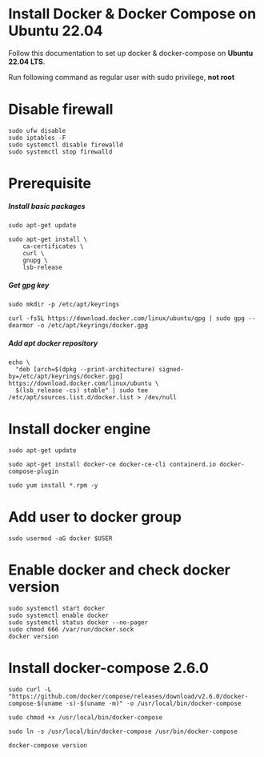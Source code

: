 # Install Docker & Docker Compose on Ubuntu 22.04
Follow this documentation to set up docker & docker-compose on __Ubuntu 22.04 LTS__.

Run following command as regular user with sudo privilege, __not root__
# Disable firewall
```
sudo ufw disable
sudo iptables -F
sudo systemctl disable firewalld
sudo systemctl stop firewalld
```
# Prerequisite
##### Install basic packages
```
sudo apt-get update

sudo apt-get install \
    ca-certificates \
    curl \
    gnupg \
    lsb-release
```
##### Get gpg key
```   
sudo mkdir -p /etc/apt/keyrings

curl -fsSL https://download.docker.com/linux/ubuntu/gpg | sudo gpg --dearmor -o /etc/apt/keyrings/docker.gpg
```
##### Add apt docker repository
```
echo \
  "deb [arch=$(dpkg --print-architecture) signed-by=/etc/apt/keyrings/docker.gpg] https://download.docker.com/linux/ubuntu \
  $(lsb_release -cs) stable" | sudo tee /etc/apt/sources.list.d/docker.list > /dev/null
```
# Install docker engine
```  
sudo apt-get update

sudo apt-get install docker-ce docker-ce-cli containerd.io docker-compose-plugin
```
```
sudo yum install *.rpm -y
```
# Add user to docker group
```
sudo usermod -aG docker $USER
```
# Enable docker and check docker version
```
sudo systemctl start docker
sudo systemctl enable docker
sudo systemctl status docker --no-pager
sudo chmod 666 /var/run/docker.sock
docker version
```
# Install docker-compose 2.6.0 
```
sudo curl -L "https://github.com/docker/compose/releases/download/v2.6.0/docker-compose-$(uname -s)-$(uname -m)" -o /usr/local/bin/docker-compose
```
```
sudo chmod +x /usr/local/bin/docker-compose
```
```
sudo ln -s /usr/local/bin/docker-compose /usr/bin/docker-compose
```
```
docker-compose version
```
